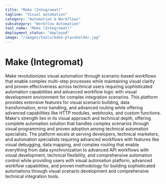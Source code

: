 ```yaml
---
title: "Make (Integromat)"
tagline: "Visual automation"
category: "Automation & Workflows"
subcategory: "Workflow Automation"
tool_name: "Make (Integromat)"
deployment_status: "deployed"
image: "/images/tools/make-placeholder.jpg"
---
```


# Make (Integromat)

Make revolutionizes visual automation through scenario-based workflows that enable complex multi-step processes while maintaining visual clarity and proven effectiveness across technical users requiring sophisticated automation capabilities and advanced workflow logic with visual development environment for complex integration scenarios. This platform provides extensive features for visual scenario building, data transformation, error handling, and advanced routing while offering advanced capabilities like HTTP modules, webhooks, and custom functions. Make's strength lies in its visual approach and technical depth, offering complete automation solution that handles complex scenarios through visual programming and proven adoption among technical automation specialists. The platform excels at serving developers, technical marketers, and automation specialists requiring advanced workflows with features like visual debugging, data mapping, and complex routing that enable everything from data synchronization to advanced API workflows with visual development, technical flexibility, and comprehensive automation control while providing users with visual automation platform, advanced workflow capabilities, and proven methodology for building sophisticated automations through visual scenario development and comprehensive technical integration tools.